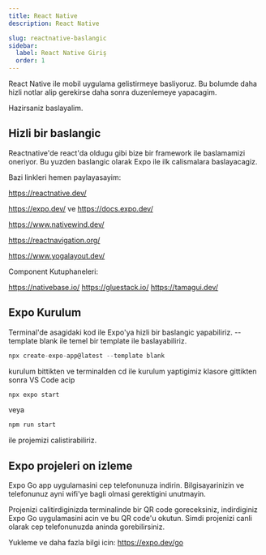 ```yaml
---
title: React Native
description: React Native 

slug: reactnative-baslangic
sidebar:
  label: React Native Giriş
  order: 1
---
```


React Native ile mobil uygulama gelistirmeye basliyoruz. Bu bolumde daha hizli notlar alip gerekirse daha sonra duzenlemeye yapacagim.

Hazirsaniz baslayalim.

## Hizli bir baslangic

Reactnative'de react'da oldugu gibi bize bir framework ile baslamamizi oneriyor. Bu yuzden baslangic olarak Expo ile ilk calismalara baslayacagiz.

Bazi linkleri hemen paylayasayim:

https://reactnative.dev/

https://expo.dev/ ve https://docs.expo.dev/

https://www.nativewind.dev/

https://reactnavigation.org/

https://www.yogalayout.dev/

Component Kutuphaneleri:

https://nativebase.io/
https://gluestack.io/
https://tamagui.dev/


## Expo Kurulum

Terminal'de asagidaki kod ile Expo'ya hizli bir baslangic yapabiliriz. --template blank ile temel bir template ile baslayabiliriz.

```js
npx create-expo-app@latest --template blank
```

kurulum bittikten ve terminalden cd ile kurulum yaptigimiz klasore gittikten sonra VS Code acip

```js
npx expo start
```
veya
```js
npm run start
```

ile projemizi calistirabiliriz.


## Expo projeleri on izleme

Expo Go app uygulamasini cep telefonunuza indirin. Bilgisayarinizin ve telefonunuz ayni wifi'ye bagli olmasi gerektigini unutmayin.

Projenizi calitirdiginizda terminalinde bir QR code goreceksiniz, indirdiginiz Expo Go uygulamasini acin ve bu QR code'u okutun. Simdi projenizi canli olarak cep telefonunuzda aninda gorebilirsiniz.

Yukleme ve daha fazla bilgi icin:
https://expo.dev/go

